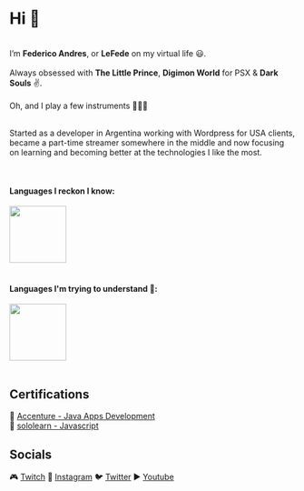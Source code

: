 # Hi 👋 
</br>
I’m <b>Federico Andres</b>, or <b>LeFede</b> on my virtual life 😃. 
</br></br>
Always obsessed with <b>The Little Prince</b>, <b>Digimon World</b> for PSX & <b>Dark Souls</b> ✌.
</br></br>
Oh, and I play a few instruments 🥁🎸🎹
</br></br>

Started as a developer in Argentina working with Wordpress for USA clients, became a part-time streamer somewhere in the middle and now focusing on learning and becoming better at the technologies I like the most.

</br>
<div>
  <h4>Languages I reckon I know:</h4>
  <img style='aspect-ratio: 1/1; width: 100px;' src='https://upload.wikimedia.org/wikipedia/commons/thumb/6/6a/JavaScript-logo.png/600px-JavaScript-logo.png?20120221235433'/>
</div>
</br>
<div>
  <h4>Languages I'm trying to understand 🤣:</h4>
  <img style='aspect-ratio: 1/1; width: 100px;' src='https://static1.personality-database.com/profile_images/1bef9cabd17a482083bd21db3708822c.png'/>
</div>
</br>

## Certifications
🔹 [Accenture - Java Apps Development](https://www.mediafire.com/view/9z55tmhe8c7vb93/Java.jpg/file)
</br>
🔹 [sololearn - Javascript](https://www.sololearn.com/certificates/course/en/26575590/1024/landscape/png)

## Socials
🎮 [Twitch](https://www.twitch.tv/lefede)
📸 [Instagram](https://www.instagram.com/lefedeok/)
🐦 [Twitter](https://twitter.com/lefedeok)
▶ [Youtube](https://youtube.com/lefede)

<!---
LeFede/LeFede is a ✨ special ✨ repository because its `README.md` (this file) appears on your GitHub profile.
You can click the Preview link to take a look at your changes.
--->
